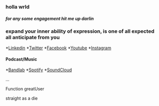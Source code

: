 ### holla wrld

##### for any some engagement hit me up darlin

### expand your inner ability of expression, is one of all expected all anticipate from you 

*[Linkedin](https://www.linkedin.com/in/aejalov) *[Twitter](https://www.twitter.com/aejalov) *[Facebook](https://www.facebook.com/aejalov) *[Youtube](https://www.youtube.com/@aejalov) *[Instagram](https://www.instagram.com/aejalov)


#### Podcast/Music


*[Bandlab](https://www.bandlab.com/aejalov)
*[Spotify](https://open.spotify.com/user/icujon3lwnhm995g0x0hrt7ea?si=U_NAdJhjTYyY1ubiG2V0wQ)
*[SoundCloud](https://on.soundcloud.com/wuChZ)

...










Function greatUser

straight as a die